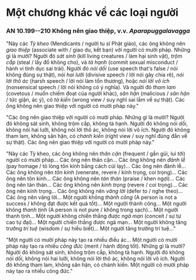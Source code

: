 # Một chương khác về các loại người

### AN 10.199--210 Không nên giao thiệp, v.v. *Aparapuggalavagga*

"Này các *Tỳ kheo* (Mendicants / người tu sĩ Phật giáo), các ông không nên *giao thiệp* (associate with / giao du, kết bạn) với người có mười pháp. Những gì là mười? Người đó *sát sinh* (kill living creatures / làm hại sinh vật), *trộm cắp* (steal / lấy đồ không cho), và *tà hạnh* (commit sexual misconduct / hành vi tình dục sai trái). Người đó *nói dối* (use speech that's false / nói không đúng sự thật), *nói hai lưỡi* (divisive speech / lời nói gây chia rẽ), *nói lời thô ác* (harsh speech / lời nói làm tổn thương), hoặc *nói lời vô ích* (nonsensical speech / lời nói không có ý nghĩa). Và người đó *tham lam* (covetous / muốn chiếm đoạt của người khác), *sân hận* (malicious / *sân hận* / tức giận, ác ý), có *tà kiến* (wrong view / suy nghĩ sai lầm về sự thật). Các ông không nên giao thiệp với người có mười pháp này."

<!--pg-->

"Các ông nên giao thiệp với người có mười pháp. Những gì là mười? Người đó không sát sinh, không trộm cắp, không tà hạnh. Người đó không nói dối, không nói hai lưỡi, không nói lời thô ác, không nói lời vô ích. Người đó không tham lam, không sân hận, có *chánh kiến* (right view / suy nghĩ đúng đắn về sự thật). Các ông nên giao thiệp với người có mười pháp này."

"Này các Tỳ kheo, các ông không nên *thân cận* (frequent / gần gũi, lui tới) người có mười pháp... Các ông nên thân cận... Các ông không nên *đảnh lễ* (pay homage / tỏ lòng tôn kính bằng cách cúi lạy)... Các ông nên đảnh lễ... Các ông không nên *tôn kính* (venerate, revere / kính trọng, coi trọng)... Các ông nên tôn kính... Các ông không nên *tán thán* (praise / khen ngợi)... Các ông nên tán thán... Các ông không nên *kính trọng* (revere / coi trọng)... Các ông nên kính trọng... Các ông không nên *vâng lời* (defer to / nghe theo)... Các ông nên vâng lời... Một người không *thành công* (A person is not a success / không đạt được kết quả tốt)... Một người thành công... Một người không *thanh tịnh* (A person is not pure / không trong sạch)... Một người thanh tịnh... Một người không chiến thắng được *ngã mạn* (conceit / sự tự cao tự đại)... Một người chiến thắng được ngã mạn... Một người không tăng trưởng *trí tuệ* (wisdom / sự hiểu biết)... Một người tăng trưởng trí tuệ..."

"Một người có mười pháp này tạo ra nhiều điều ác... Một người có mười pháp này tạo ra nhiều *công đức* (merit / hành động tốt). Những gì là mười? Người đó không sát sinh, không trộm cắp, không tà hạnh. Người đó không nói dối, không nói hai lưỡi, không nói lời thô ác, không nói lời vô ích. Người đó không tham lam, không sân hận, có chánh kiến. Một người có mười pháp này tạo ra nhiều công đức."